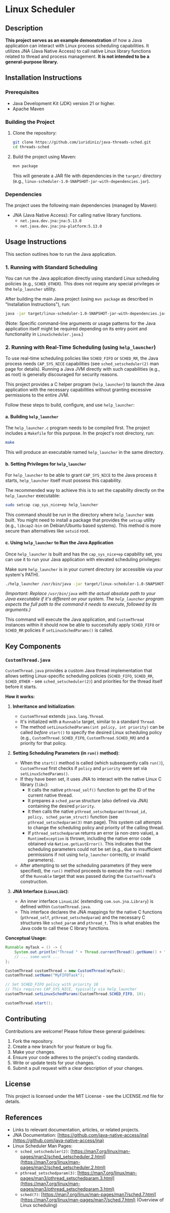 # Linux Scheduler

## Description

**This project serves as an example demonstration** of how a Java application can interact with Linux process scheduling capabilities. It utilizes JNA (Java Native Access) to call native Linux library functions related to thread and process management. **It is not intended to be a general-purpose library.**

## Installation Instructions

### Prerequisites

*   Java Development Kit (JDK) version 21 or higher.
*   Apache Maven

### Building the Project

1.  Clone the repository:

    ```bash
    git clone https://github.com/iuridiniz/java-threads-sched.git
    cd threads-sched
    ```

2.  Build the project using Maven:

    ```bash
    mvn package
    ```

    This will generate a JAR file with dependencies in the `target/` directory (e.g., `linux-scheduler-1.0-SNAPSHOT-jar-with-dependencies.jar`).

### Dependencies

The project uses the following main dependencies (managed by Maven):

*   JNA (Java Native Access): For calling native library functions.
    *   `net.java.dev.jna:jna:5.13.0`
    *   `net.java.dev.jna:jna-platform:5.13.0`

## Usage Instructions

This section outlines how to run the Java application.

### 1. Running with Standard Scheduling

You can run the Java application directly using standard Linux scheduling policies (e.g., `SCHED_OTHER`). This does not require any special privileges or the `help_launcher` utility.

After building the main Java project (using `mvn package` as described in "Installation Instructions"), run:

```bash
java -jar target/linux-scheduler-1.0-SNAPSHOT-jar-with-dependencies.jar [any-java-args]
```

(Note: Specific command-line arguments or usage patterns for the Java application itself might be required depending on its entry point and functionality in `LinuxScheduler.java`.)

### 2. Running with Real-Time Scheduling (using `help_launcher`)

To use real-time scheduling policies like `SCHED_FIFO` or `SCHED_RR`, the Java process needs `CAP_SYS_NICE` capabilities (see `sched_setscheduler(2)` man page for details). Running a Java JVM directly with such capabilities (e.g., as root) is generally discouraged for security reasons.

This project provides a C helper program (`help_launcher`) to launch the Java application with the necessary capabilities without granting excessive permissions to the entire JVM.

Follow these steps to build, configure, and use `help_launcher`:

#### a. Building `help_launcher`

The `help_launcher.c` program needs to be compiled first. The project includes a `Makefile` for this purpose. In the project's root directory, run:

```bash
make
```
This will produce an executable named `help_launcher` in the same directory.

#### b. Setting Privileges for `help_launcher`

For `help_launcher` to be able to grant `CAP_SYS_NICE` to the Java process it starts, `help_launcher` itself must possess this capability.

The recommended way to achieve this is to set the capability directly on the `help_launcher` executable:

```bash
sudo setcap cap_sys_nice+ep help_launcher
```
This command should be run in the directory where `help_launcher` was built. You might need to install a package that provides the `setcap` utility (e.g., `libcap2-bin` on Debian/Ubuntu based systems). This method is more secure than alternatives like `setuid` root.

#### c. Using `help_launcher` to Run the Java Application

Once `help_launcher` is built and has the `cap_sys_nice+ep` capability set, you can use it to run your Java application with elevated scheduling privileges:

Make sure `help_launcher` is in your current directory (or accessible via your system's PATH).

```bash
./help_launcher /usr/bin/java -jar target/linux-scheduler-1.0-SNAPSHOT-jar-with-dependencies.jar [any-other-java-args]
```
*(Important: Replace `/usr/bin/java` with the actual absolute path to your Java executable if it's different on your system. The `help_launcher` program expects the full path to the command it needs to execute, followed by its arguments.)*

This command will execute the Java application, and `CustomThread` instances within it should now be able to successfully apply `SCHED_FIFO` or `SCHED_RR` policies if `setLinuxSchedParams()` is called.

## Key Components

### `CustomThread.java`

`CustomThread.java` provides a custom Java thread implementation that allows setting Linux-specific scheduling policies (`SCHED_FIFO`, `SCHED_RR`, `SCHED_OTHER` - see `sched_setscheduler(2)`) and priorities for the thread itself before it starts.

**How it works:**

1.  **Inheritance and Initialization**:
    *   `CustomThread` extends `java.lang.Thread`.
    *   It's initialized with a `Runnable` target, similar to a standard `Thread`.
    *   The method `setLinuxSchedParams(int policy, int priority)` can be called *before* `start()` to specify the desired Linux scheduling policy (e.g., `CustomThread.SCHED_FIFO`, `CustomThread.SCHED_RR`) and a priority for that policy.

2.  **Setting Scheduling Parameters (in `run()` method)**:
    *   When the `start()` method is called (which subsequently calls `run()`), `CustomThread` first checks if `policy` and `priority` were set via `setLinuxSchedParams()`.
    *   If they have been set, it uses JNA to interact with the native Linux C library (`libc`):
        *   It calls the native `pthread_self()` function to get the ID of the current native thread.
        *   It prepares a `sched_param` structure (also defined via JNA) containing the desired `priority`.
        *   It then calls the native `pthread_setschedparam(thread_id, policy, sched_param_struct)` function (see `pthread_setschedparam(3)` man page). This system call attempts to change the scheduling policy and priority of the calling thread.
        *   If `pthread_setschedparam` returns an error (a non-zero value), a `RuntimeException` is thrown, including the native error code obtained via `Native.getLastError()`. This indicates that the scheduling parameters could not be set (e.g., due to insufficient permissions if not using `help_launcher` correctly, or invalid parameters).
    *   After attempting to set the scheduling parameters (if they were specified), the `run()` method proceeds to execute the `run()` method of the `Runnable` target that was passed during the `CustomThread`'s construction.

3.  **JNA Interface (`LinuxLibC`)**:
    *   An inner interface `LinuxLibC` (extending `com.sun.jna.Library`) is defined within `CustomThread.java`.
    *   This interface declares the JNA mappings for the native C functions (`pthread_self`, `pthread_setschedparam`) and the necessary C structures like `sched_param` and `pthread_t`. This is what enables the Java code to call these C library functions.

**Conceptual Usage:**

```java
Runnable myTask = () -> {
    System.out.println("Thread " + Thread.currentThread().getName() + " with custom scheduling executing.");
    // ... some work ...
};

CustomThread customThread = new CustomThread(myTask);
customThread.setName("MyFIFOTask");

// Set SCHED_FIFO policy with priority 10
// This requires CAP_SYS_NICE, typically via help_launcher
customThread.setLinuxSchedParams(CustomThread.SCHED_FIFO, 10);

customThread.start();
```

## Contributing

Contributions are welcome! Please follow these general guidelines:

1.  Fork the repository.
2.  Create a new branch for your feature or bug fix.
3.  Make your changes.
4.  Ensure your code adheres to the project's coding standards.
5.  Write or update tests for your changes.
6.  Submit a pull request with a clear description of your changes.

## License

This project is licensed under the MIT License - see the LICENSE.md file for details.

## References

*   Links to relevant documentation, articles, or related projects.
*   JNA Documentation: [https://github.com/java-native-access/jna](https://github.com/java-native-access/jna)
*   Linux Scheduler Man Pages:
    *   `sched_setscheduler(2)`: [https://man7.org/linux/man-pages/man2/sched_setscheduler.2.html](https://man7.org/linux/man-pages/man2/sched_setscheduler.2.html)
    *   `pthread_setschedparam(3)`: [https://man7.org/linux/man-pages/man3/pthread_setschedparam.3.html](https://man7.org/linux/man-pages/man3/pthread_setschedparam.3.html)
    *   `sched(7)`: [https://man7.org/linux/man-pages/man7/sched.7.html](https://man7.org/linux/man-pages/man7/sched.7.html) (Overview of Linux scheduling)

